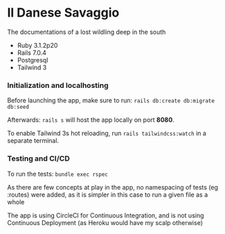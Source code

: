 # Il Danese Savaggio

The documentations of a lost wildling deep in the south

* Ruby 3.1.2p20
* Rails 7.0.4
* Postgresql
* Tailwind 3


### Initialization and localhosting

Before launching the app, make sure to run:
`rails db:create db:migrate db:seed`

Afterwards:
`rails s`
will host the app locally on port __8080__.

To enable Tailwind 3s hot reloading, run `rails tailwindcss:watch` in a separate terminal.


### Testing and CI/CD

To run the tests: `bundle exec rspec`

As there are few concepts at play in the app, no namespacing of tests (eg :routes) were added, as it is simpler in this case to run a given file as a whole

The app is using CircleCI for Continuous Integration, and is not using Continuous Deployment (as Heroku would have my scalp otherwise)
